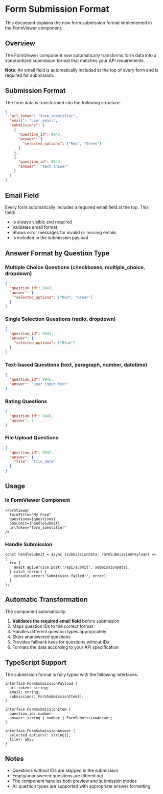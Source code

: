 # Form Submission Format

This document explains the new form submission format implemented in the FormViewer component.

## Overview

The FormViewer component now automatically transforms form data into a standardized submission format that matches your API requirements.

**Note**: An email field is automatically included at the top of every form and is required for submission.

## Submission Format

The form data is transformed into the following structure:

```json
{
  "url_token": "form_identifier",
  "email": "user_email",
  "submissions": [
    {
      "question_id": 9943,
      "answer": {
        "selected_options": ["Red", "Green"]
      }
    },
    {
      "question_id": 9944,
      "answer": "text answer"
    }
  ]
}
```

## Email Field

Every form automatically includes a required email field at the top. This field:
- Is always visible and required
- Validates email format
- Shows error messages for invalid or missing emails
- Is included in the submission payload

## Answer Format by Question Type

### Multiple Choice Questions (checkboxes, multiple_choice, dropdown)
```json
{
  "question_id": 9943,
  "answer": {
    "selected_options": ["Red", "Green"]
  }
}
```

### Single Selection Questions (radio, dropdown)
```json
{
  "question_id": 9944,
  "answer": {
    "selected_options": ["Blue"]
  }
}
```

### Text-based Questions (text, paragraph, number, datetime)
```json
{
  "question_id": 9945,
  "answer": "user input text"
}
```

### Rating Questions
```json
{
  "question_id": 9946,
  "answer": 5
}
```

### File Upload Questions
```json
{
  "question_id": 9947,
  "answer": {
    "file": "file_data"
  }
}
```

## Usage

### In FormViewer Component

```tsx
<FormViewer
  formTitle="My Form"
  questions={questions}
  onSubmit={handleSubmit}
  urlToken="form_identifier"
/>
```

### Handle Submission

```tsx
const handleSubmit = async (submissionData: FormSubmissionPayload) => {
  try {
    await apiService.post('/api/submit', submissionData);
  } catch (error) {
    console.error('Submission failed:', error);
  }
};
```

## Automatic Transformation

The component automatically:
1. **Validates the required email field** before submission
2. Maps question IDs to the correct format
3. Handles different question types appropriately
4. Skips unanswered questions
5. Provides fallback keys for questions without IDs
6. Formats the data according to your API specification

## TypeScript Support

The submission format is fully typed with the following interfaces:

```tsx
interface FormSubmissionPayload {
  url_token: string;
  email: string;
  submissions: FormSubmissionItem[];
}

interface FormSubmissionItem {
  question_id: number;
  answer: string | number | FormSubmissionAnswer;
}

interface FormSubmissionAnswer {
  selected_options?: string[];
  file?: any;
}
```

## Notes

- Questions without IDs are skipped in the submission
- Empty/unanswered questions are filtered out
- The component handles both preview and submission modes
- All question types are supported with appropriate answer formatting
